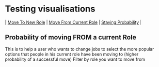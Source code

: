 # Testing visualisations

| [Move To New Role](to_new_role) | [Move From Current Role](from_current_role) | [Staying Probability](staying_prob) | 

<!-- ## Probability of moving to a new role 
Filter by Role you want to move TO
<div class="flourish-embed flourish-chart" data-src="visualisation/13240354"><script src="https://public.flourish.studio/resources/embed.js"></script></div> -->

## Probability of moving FROM a current Role
This is to help a user who wants to change jobs to select the more popular options that people in his current role have been moving to (higher probability of a successful move)
Filter by role you want to move from 
<div class="flourish-embed flourish-chart" data-src="visualisation/13240513"><script src="https://public.flourish.studio/resources/embed.js"></script></div>

<!-- ## Staying in Same role probability
Filter by probability percentage (range of 10s)

<div class="flourish-embed flourish-chart" data-src="visualisation/13241287"><script src="https://public.flourish.studio/resources/embed.js"></script></div> -->


<style>
    .flourish-embed {
        margin: 0 auto; /* center horizontally */
        max-width: 75%; /* limit width */
        display: block;
    }
</style>